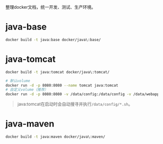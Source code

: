 整理docker文档，统一开发、测试、生产环境。

# java-base
```bash
docker build -t java:base docker/java\:base/
```

# java-tomcat
```bash
docker build -t java:tomcat docker/java\:tomcat/

# 默认volume
docker run -d -p 8080:8080 --name tomcat java:tomcat
# 自定义volume（推荐）
docker run -d -p 8080:8080 -v /data/config:/data/config -v /data/webapps:/data/webapps -v /data/logs:/data/logs --name tomcat java:tomcat
```
> java:tomcat在启动时会自动搜寻并执行`/data/config/*.sh`。

# java-maven
```bash
docker build -t java:maven docker/java\:maven/
```
